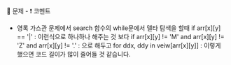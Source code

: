 :memo: 문제 -  :exclamation: 코멘트

- 영록
가스관 문제에서 search 함수의 while문에서 델타 탐색을 할때 if arr[x][y] == '|' : 이런식으로 하나하나 해주는 것 보다 if arr[x][y] != 'M' and arr[x][y] != 'Z' and arr[x][y] != '.' : 으로 해두고 for ddx, ddy in veiw[arr[x][y]] : 이렇게 했으면 코드 길이가 많이 줄어들 것 같습니다.
